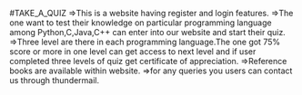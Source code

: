 #TAKE_A_QUIZ
=>This is a website having register and login features.
=>The one want to test their knowledge on particular programming language among Python,C,Java,C++ can enter into our website and start their quiz.
=>Three level are there in each programming language.The one got 75% score or more in one level can get access to next level and if user completed three levels of quiz get certificate of appreciation.
=>Reference books are available within website.
=>for any queries you users can contact us through thundermail.

